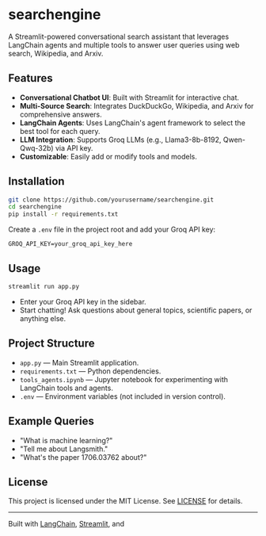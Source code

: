# searchengine

A Streamlit-powered conversational search assistant that leverages LangChain agents and multiple tools to answer user queries using web search, Wikipedia, and Arxiv.

## Features

- **Conversational Chatbot UI**: Built with Streamlit for interactive chat.
- **Multi-Source Search**: Integrates DuckDuckGo, Wikipedia, and Arxiv for comprehensive answers.
- **LangChain Agents**: Uses LangChain's agent framework to select the best tool for each query.
- **LLM Integration**: Supports Groq LLMs (e.g., Llama3-8b-8192, Qwen-Qwq-32b) via API key.
- **Customizable**: Easily add or modify tools and models.

## Installation

```sh
git clone https://github.com/yourusername/searchengine.git
cd searchengine
pip install -r requirements.txt
```

Create a `.env` file in the project root and add your Groq API key:
```
GROQ_API_KEY=your_groq_api_key_here
```

## Usage

```sh
streamlit run app.py
```

- Enter your Groq API key in the sidebar.
- Start chatting! Ask questions about general topics, scientific papers, or anything else.

## Project Structure

- `app.py` — Main Streamlit application.
- `requirements.txt` — Python dependencies.
- `tools_agents.ipynb` — Jupyter notebook for experimenting with LangChain tools and agents.
- `.env` — Environment variables (not included in version control).

## Example Queries

- "What is machine learning?"
- "Tell me about Langsmith."
- "What's the paper 1706.03762 about?"

## License

This project is licensed under the MIT License. See [LICENSE](LICENSE) for details.

---

Built with [LangChain](https://github.com/langchain-ai/langchain), [Streamlit](https://streamlit.io/), and
